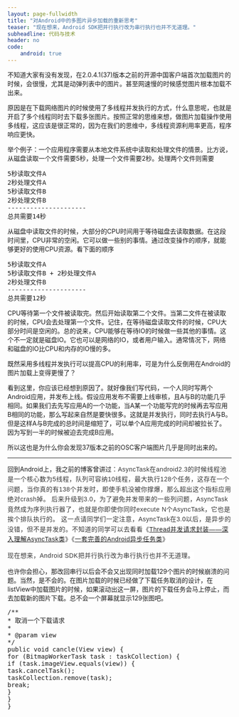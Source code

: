 ```yaml
---
layout: page-fullwidth
title: "对Android中的多图片异步加载的重新思考"
teaser: "现在想来，Android SDK把并行执行改为串行执行也并不无道理。"
subheadline: 代码与技术
header: no
code: 
    android: true
---
```

<p>
不知道大家有没有发现，在2.0.4.1(37)版本之前的开源中国客户端首次加载图片的时候，会很慢，尤其是动弹列表中的图片。甚至网速慢的时候感觉图片根本加载不出来。
</p>
<p>
原因是在下载网络图片的时候使用了多线程并发执行的方式，什么意思呢，也就是开启了多个线程同时去下载多张图片。按照正常的思维来想，做图片加载操作使用多线程，这应该是很正常的，因为在我们的思维中，多线程资源利用率更高，程序响应更快。
</p>
<p>
举个例子：一个应用程序需要从本地文件系统中读取和处理文件的情景。比方说，从磁盘读取一个文件需要5秒，处理一个文件需要2秒。处理两个文件则需要
</p>
<pre class="brush:java;toolbar: true; auto-links: false;">5秒读取文件A
2秒处理文件A
5秒读取文件B
2秒处理文件B
---------------------
总共需要14秒</pre>
<p>
从磁盘中读取文件的时候，大部分的CPU时间用于等待磁盘去读取数据。在这段时间里，CPU非常的空闲。它可以做一些别的事情。通过改变操作的顺序，就能够更好的使用CPU资源。看下面的顺序<br/>
</p>
<pre class="brush:java;toolbar: true; auto-links: false;">5秒读取文件A
5秒读取文件B + 2秒处理文件A
2秒处理文件B
---------------------
总共需要12秒</pre>
<p>
CPU等待第一个文件被读取完。然后开始读取第二个文件。当第二文件在被读取的时候，CPU会去处理第一个文件。记住，在等待磁盘读取文件的时候，CPU大部分时间是空闲的。总的说来，CPU能够在等待IO的时候做一些其他的事情。这个不一定就是磁盘IO。它也可以是网络的IO，或者用户输入。通常情况下，网络和磁盘的IO比CPU和内存的IO慢的多。
</p>
<p>
既然采用多线程并发执行可以提高CPU的利用率，可是为什么反倒用在Android的图片加载上变得更慢了？<br/>
</p>
<p>
看到这里，你应该已经想到原因了。就好像我们写代码，一个人同时写两个Android应用，并发布上线。假设应用发布不需要上线审核，且A与B的功能几乎相同。如果我们去先写应用A的一个功能，当A某一个功能写完的时候再去写应用B相同的功能，那么写起来自然是要快很多。这就是并发执行，同时去执行A与B。但是这样A与B完成的总时间是缩短了，可以单个A应用完成的时间却被拉长了。因为写到一半的时候被迫去完成B应用。
</p>
<p>
所以这也是为什么你会发现37版本之前的OSC客户端图片几乎是同时出来的。
</p>
<hr/>
<p>
回到Android上，我之前的博客曾讲过<span style="color: rgb(51, 51, 51); font-family: Verdana, sans-serif, 宋体; letter-spacing: 0.5px; line-height: 22.5px; background-color: rgb(255, 255, 255);">：AsyncTask在android2.3的时候线程池是一个核心数为5线程，队列可容纳10线程，最大执行128个任务，这存在一个问题，当你真的有138个并发时，即使手机没被你撑爆，那么超出这个指标应用绝对crash掉。 后来升级到3.0，为了避免并发带来的一些列问题，AsyncTask竟然成为序列执行器了，也就是你即使你同时execute N个AsyncTask，它也是挨个排队执行的。 这一点请同学们一定注意，AsyncTask在3.0以后，是异步的没错，但不是并发的</span><span style="color: rgb(51, 51, 51); font-family: Verdana, sans-serif, 宋体; letter-spacing: 0.5px; line-height: 22.5px; background-color: rgb(255, 255, 255);">。不知道的同学可以去看看<span style="line-height: 22.5px; color: rgb(51, 51, 51); font-family: Verdana, sans-serif, 宋体; letter-spacing: 0.5px; background-color: rgb(255, 255, 255);">《</span><a href="http://my.oschina.net/kymjs/blog/313744" target="_blank" rel="nofollow">Thread并发请求封装——深入理解AsyncTask类</a><span style="line-height: 22.5px; color: rgb(51, 51, 51); font-family: Verdana, sans-serif, 宋体; letter-spacing: 0.5px; background-color: rgb(255, 255, 255);">》</span>《<a href="http://my.oschina.net/kymjs/blog/350565" target="_self" rel="nofollow">一套完善的Android异步任务类</a>》</span>
</p>
<p>
<span style="color: rgb(51, 51, 51); font-family: Verdana, sans-serif, 宋体; letter-spacing: 0.5px; line-height: 22.5px; background-color: rgb(255, 255, 255);">现在想来，Android SDK把并行执行改为串行执行也并不无道理。</span>
</p>
<p>
也许你会担心，那改回串行以后会不会又出现同时加载129个图片的时候崩溃的问题。当然，是不会的。在图片加载的时候已经做了下载任务取消的设计，在listView中加载图片的时候，如果滚动出这一屏，图片的下载任务会马上停止，而去加载新的图片下载。总不会一个屏幕就显示129张图吧。
</p>
<pre class="brush:java;toolbar: true; auto-links: false;">/**
* 取消一个下载请求
*
* @param view
*/
public void cancle(View view) {
for (BitmapWorkerTask task : taskCollection) {
if (task.imageView.equals(view)) {
task.cancelTask();
taskCollection.remove(task);
break;
}
}
}</pre>
<p>
<br/>
</p>